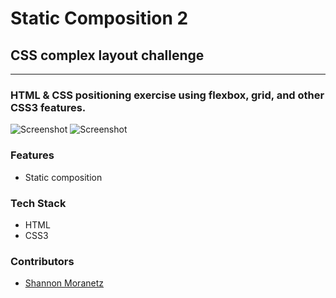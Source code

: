 # Static Composition 2

## CSS complex layout challenge

* * *

### HTML & CSS positioning exercise using flexbox, grid, and other CSS3 features.

![Screenshot](https://i.imgur.com/ih7e1RM.png)
![Screenshot](https://i.imgur.com/7Ax7Gc9.png)

### Features

*   Static composition

### Tech Stack

*   HTML
*   CSS3

### Contributors

* [Shannon Moranetz](https://github.com/shannonmoranetz)